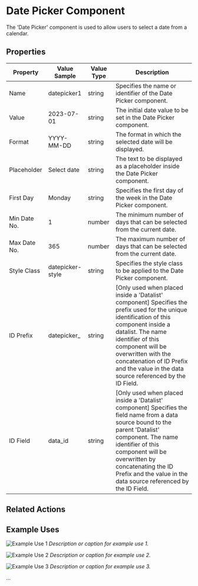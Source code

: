 # Date Picker Component

The 'Date Picker' component is used to allow users to select a date from a calendar.

## Properties

| Property     | Value Sample     | Value Type | Description                                                                                                                                                                                                                                                                                                    |
| ------------ | ---------------- | ---------- | -------------------------------------------------------------------------------------------------------------------------------------------------------------------------------------------------------------------------------------------------------------------------------------------------------------- |
| Name         | datepicker1      | string     | Specifies the name or identifier of the Date Picker component.                                                                                                                                                                                                                                                 |
| Value        | 2023-07-01       | string     | The initial date value to be set in the Date Picker component.                                                                                                                                                                                                                                                 |
| Format       | YYYY-MM-DD       | string     | The format in which the selected date will be displayed.                                                                                                                                                                                                                                                       |
| Placeholder  | Select date      | string     | The text to be displayed as a placeholder inside the Date Picker component.                                                                                                                                                                                                                                    |
| First Day    | Monday           | string     | Specifies the first day of the week in the Date Picker component.                                                                                                                                                                                                                                              |
| Min Date No. | 1                | number     | The minimum number of days that can be selected from the current date.                                                                                                                                                                                                                                         |
| Max Date No. | 365              | number     | The maximum number of days that can be selected from the current date.                                                                                                                                                                                                                                         |
| Style Class  | datepicker-style | string     | Specifies the style class to be applied to the Date Picker component.                                                                                                                                                                                                                                          |
| ID Prefix    | datepicker\_     | string     | \[Only used when placed inside a 'Datalist' component] Specifies the prefix used for the unique identification of this component inside a datalist. The name identifier of this component will be overwritten with the concatenation of ID Prefix and the value in the data source referenced by the ID Field. |
| ID Field     | data\_id         | string     | \[Only used when placed inside a 'Datalist' component] Specifies the field name from a data source bound to the parent 'Datalist' component. The name identifier of this component will be overwritten by concatenating the ID Prefix and the value in the data source referenced by the ID Field.             |

## Related Actions

## Example Uses

![Example Use 1](../../../document/user-manual/ui-components/forms/datepicker/path/to/screenshot1.png) _Description or caption for example use 1._

![Example Use 2](../../../document/user-manual/ui-components/forms/datepicker/path/to/screenshot2.png) _Description or caption for example use 2._

![Example Use 3](../../../document/user-manual/ui-components/forms/datepicker/path/to/screenshot3.png) _Description or caption for example use 3._

...
